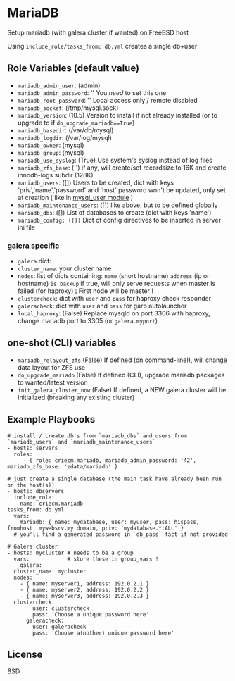 # MariaDB

Setup mariadb (with galera cluster if wanted) on FreeBSD host

Using `include_role/tasks_from: db.yml` creates a single db+user

## Role Variables (default value)
* `mariadb_admin_user`: (admin)
* `mariadb_admin_password`: ''
  You *need* to set this one
* `mariadb_root_password`: ''
  Local access only / remote disabled
* `mariadb_socket`: (/tmp/mysql.sock)
* `mariadb_version`: (10.5)
  Version to install if not already installed (or to upgrade to if `do_upgrade_mariadb==True`)
* `mariadb_basedir`: (/var/db/mysql)
* `mariadb_logdir`: (/var/log/mysql)
* `mariadb_owner`: (mysql)
* `mariadb_group`: (mysql)
* `mariadb_use_syslog`: (True)
  Use system's syslog instead of log files
* `mariadb_zfs_base`: ('')
  if any, will create/set recordsize to 16K and create innodb-logs subdir (128K)
* `mariadb_users`: ([])
  Users to be created, dict with keys 'priv','name','password' and 'host'
  password won't be updated, only set at creation
  ( like in [mysql_user module](http://docs.ansible.com/ansible/latest/mysql_user_module.html "mysql_user module") )
* `mariadb_maintenance_users`: ([])
  like above, but to be defined globally
* `mariadb_dbs`: ([])
  List of databases to create (dict with keys 'name')
* `mariadb_config: ({})`
  Dict of config directives to be inserted in server ini file

### galera specific
* `galera` dict:
*   `cluster_name`: your cluster name
*   `nodes`: list of dicts containing:
      `name` (short hostname)
      `address` (ip or hostname)
      `is_backup` if true, will only serve requests when master is failed (for haproxy)
    ¡ First node will be master !
*   `clustercheck`: dict with `user` and `pass` for haproxy check responder
*   `galeracheck`: dict with `user` and `pass` for garb autolauncher
*   `local_haproxy`: (False)
    Replace mysqld on port 3306 with haproxy, change mariadb port to 3305 (or `galera.myport`)

## one-shot (CLI) variables
* `mariadb_relayout_zfs` (False)
  If defined (on command-line!), will change data layout for ZFS use
* `do_upgrade_mariadb` (False)
  If defined (CLI), upgrade mariadb packages to wanted/latest version
* `init_galera_cluster_now` (False)
  If defined, a NEW galera cluster will be initialized (breaking any existing cluster)

## Example Playbooks

    # install / create db's from `mariadb_dbs` and users from `mariadb_users` and `mariadb_maintenance_users`
    - hosts: servers
      roles:
         - { role: criecm.mariadb, mariadb_admin_password: '42', mariadb_zfs_base: 'zdata/mariadb' }

    # just create a single database (the main task have already been run on the host(s))
    - hosts: dbservers
      include_role:
        name: criecm.mariadb
	tasks_from: db.yml
      vars:
        mariadb: { name: mydatabase, user: myuser, pass: hispass, fromhost: mywebsrv.my.domain, priv: 'mydatabase.*:ALL' }
      # you'll find a generated password in `db_pass` fact if not provided

    # Galera cluster
    - hosts: mycluster # needs to be a group
      vars:            # store these in group_vars !
        galera:
	  cluster_name: mycluster
	  nodes:
	    - { name: myserver1, address: 192.0.2.1 }
	    - { name: myserver2, address: 192.0.2.2 }
	    - { name: myserver3, address: 192.0.2.3 }
	  clustercheck:
            user: clustercheck
            pass: 'Choose a unique password here'
          galeracheck:
            user: galeracheck
            pass: 'Choose a(nother) unique password here'

## License

BSD
